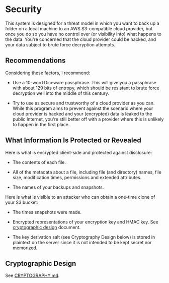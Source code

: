 # Security

This system is designed for a threat model in which you want to back up a folder on a local machine to an AWS S3-compatible cloud provider, but once you do so you have no control over (or visibility into) what happens to the data.  You're concerned that the cloud provider could be hacked, and your data subject to brute force decryption attempts.

## Recommendations

Considering these factors, I recommend:

 - Use a 10-word Diceware passphrase.  This will give you a passphrase with about 129 bits of entropy, which should be resistant to brute force decryption well into the middle of this century.

 - Try to use as secure and trustworthy of a cloud provider as you can.  While this program aims to prevent against the scenario where your cloud provider is hacked and your (encrypted) data is leaked to the public Internet, you're still better off with a provider where this is unlikely to happen in the first place.

## What Information Is Protected or Revealed

Here is what is encrypted client-side and protected against disclosure:

 - The contents of each file.

 - All of the metadata about a file, including file (and directory) names, file size, modification times, permissions and extended attributes.

 - The names of your backups and snapshots.

Here is what is visible to an attacker who can obtain a one-time clone of your S3 bucket:

 - The times snapshots were made.

 - Encrypted representations of your encryption key and HMAC key.  See [cryptographic design](CRYPTOGRAPHY.md) document.

 - The key derivation salt (see Cryptography Design below) is stored in plaintext on the server since it is not intended to be kept secret nor memorized.

## Cryptographic Design

See [CRYPTOGRAPHY.md](CRYPTOGRAPHY.md).